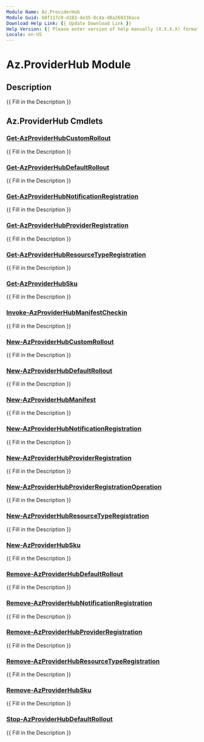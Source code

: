 ```yaml
---
Module Name: Az.ProviderHub
Module Guid: 68f117c0-d183-4e35-8c4a-d8a268336ace
Download Help Link: {{ Update Download Link }}
Help Version: {{ Please enter version of help manually (X.X.X.X) format }}
Locale: en-US
---
```


# Az.ProviderHub Module
## Description
{{ Fill in the Description }}

## Az.ProviderHub Cmdlets
### [Get-AzProviderHubCustomRollout](Get-AzProviderHubCustomRollout.md)
{{ Fill in the Description }}

### [Get-AzProviderHubDefaultRollout](Get-AzProviderHubDefaultRollout.md)
{{ Fill in the Description }}

### [Get-AzProviderHubNotificationRegistration](Get-AzProviderHubNotificationRegistration.md)
{{ Fill in the Description }}

### [Get-AzProviderHubProviderRegistration](Get-AzProviderHubProviderRegistration.md)
{{ Fill in the Description }}

### [Get-AzProviderHubResourceTypeRegistration](Get-AzProviderHubResourceTypeRegistration.md)
{{ Fill in the Description }}

### [Get-AzProviderHubSku](Get-AzProviderHubSku.md)
{{ Fill in the Description }}

### [Invoke-AzProviderHubManifestCheckin](Invoke-AzProviderHubManifestCheckin.md)
{{ Fill in the Description }}

### [New-AzProviderHubCustomRollout](New-AzProviderHubCustomRollout.md)
{{ Fill in the Description }}

### [New-AzProviderHubDefaultRollout](New-AzProviderHubDefaultRollout.md)
{{ Fill in the Description }}

### [New-AzProviderHubManifest](New-AzProviderHubManifest.md)
{{ Fill in the Description }}

### [New-AzProviderHubNotificationRegistration](New-AzProviderHubNotificationRegistration.md)
{{ Fill in the Description }}

### [New-AzProviderHubProviderRegistration](New-AzProviderHubProviderRegistration.md)
{{ Fill in the Description }}

### [New-AzProviderHubProviderRegistrationOperation](New-AzProviderHubProviderRegistrationOperation.md)
{{ Fill in the Description }}

### [New-AzProviderHubResourceTypeRegistration](New-AzProviderHubResourceTypeRegistration.md)
{{ Fill in the Description }}

### [New-AzProviderHubSku](New-AzProviderHubSku.md)
{{ Fill in the Description }}

### [Remove-AzProviderHubDefaultRollout](Remove-AzProviderHubDefaultRollout.md)
{{ Fill in the Description }}

### [Remove-AzProviderHubNotificationRegistration](Remove-AzProviderHubNotificationRegistration.md)
{{ Fill in the Description }}

### [Remove-AzProviderHubProviderRegistration](Remove-AzProviderHubProviderRegistration.md)
{{ Fill in the Description }}

### [Remove-AzProviderHubResourceTypeRegistration](Remove-AzProviderHubResourceTypeRegistration.md)
{{ Fill in the Description }}

### [Remove-AzProviderHubSku](Remove-AzProviderHubSku.md)
{{ Fill in the Description }}

### [Stop-AzProviderHubDefaultRollout](Stop-AzProviderHubDefaultRollout.md)
{{ Fill in the Description }}

